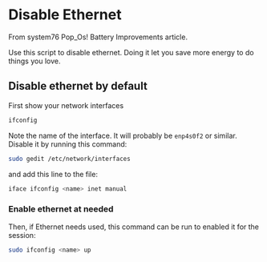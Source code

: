 # Disable Ethernet
From system76 Pop_Os! Battery Improvements article.

Use this script to disable ethernet. Doing it let you save more energy to do things you love.
## Disable ethernet by default
First show your network interfaces
```bash
ifconfig
```
Note the name of the interface. It will probably be `enp4s0f2` or similar. Disable it by running this command:
```bash
sudo gedit /etc/network/interfaces
```
and add this line to the file:
```bash
iface ifconfig <name> inet manual
```
### Enable ethernet at needed
Then, if Ethernet needs used, this command can be run to enabled it for the session:
```bash
sudo ifconfig <name> up
```
